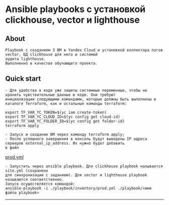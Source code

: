 # Ansible playbooks с установкой clickhouse, vector и lighthouse

## About
    Playbook с созданием 3 ВМ в Yandex Cloud и установкой коллектора логов vector, БД clickhouse для него и системой 
    аудита lighthouse.
    Выполненно в качестве обучающего проекта.

## Quick start
    - Для удобства в коде уже зашиты системные переменные, чтобы не хранить чувствительные данные в коде. Они требуют 
    инициализации следующими командами, которые должны быть выполнены в каталоге Terraform, как и остальные команды terraform:
```commandline
export TF_VAR_YC_TOKEN=$(yc iam create-token)
export TF_VAR_YC_CLOUD_ID=$(yc config get cloud-id)
export TF_VAR_YC_FOLDER_ID=$(yc config get folder-id)
terraform apply
```
    - Запуск и создание ВМ через команду terraform apply;
    - После успешного завершения в консоль будут выведены IP адреса серверов external_ip_address. Их нужно будет добавить
    в файл 
[prod.yml](playbook%2Finventory%2Fprod.yml)

    - Запустить через ansible playbook. Для clickhouse playbook называется site.yml (сохранено 
    для синхронизации с заданием). Для vector и lighthouse playbook называются соответственно. 
    Запуск осуществляется командой:
    ansible-playbook -i ./playbook/inventory/prod.yml ./playbook/<имя файла playbook>

---
